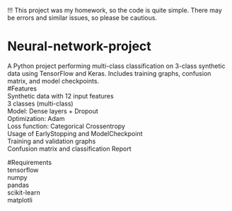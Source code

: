 !!! This project was my homework, so the code is quite simple. There may be errors and similar issues, so please be cautious.



# Neural-network-project
A Python project performing multi-class classification on 3-class synthetic data using TensorFlow and Keras. Includes training graphs, confusion matrix, and model checkpoints.    
#Features  
Synthetic data with 12 input features  
3 classes (multi-class)  
Model: Dense layers + Dropout  
Optimization: Adam  
Loss function: Categorical Crossentropy  
Usage of EarlyStopping and ModelCheckpoint  
Training and validation graphs  
Confusion matrix and classification Report  


#Requirements  
tensorflow  
numpy  
pandas  
scikit-learn  
matplotli  

